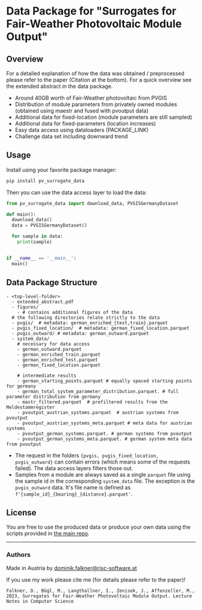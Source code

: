 # Data Package for "Surrogates for Fair-Weather Photovoltaic Module Output"

## Overview

For a detailed explanation of how the data was obtained / preprocessed please refer to the paper (Citation at the bottom). For a quick overview see the extended abstract in the data package.

- Around 40GB worth of Fair-Weather photovoltaic from PVGIS
- Distribution of module parameters from privately owned modules (obtained using maestr and fused with pvoutput data)
- Additional data for fixed-location (module parameters are still sampled)
- Additional data for fixed-parameters (location increases)
- Easy data access using dataloaders (PACKAGE_LINK)
- Challenge data set including downward trend

## Usage

Install using your favorite package manager:

```bash
pip install pv_surrogate_data
```

Then you can use the data access layer to load the data:

```python
from pv_surrogate_data import download_data, PVGISGermanyDataset

def main():
  download_data()
  data = PVGISGermanyDataset()

  for sample in data:
    print(sample)


if __name__ == '__main__':
  main()
```

## Data Package Structure

```
- <top-level-folder>
  - extended_abstract.pdf
  - figures/
    - # contains additional figures of the data 
  # the following directories relate strictly to the data
  - pvgis/  # metadata: german_enriched_{test,train}.parquet
  - pvgis_fixed_location/  # metadata: german_fixed_location.parquet
  - pvgis_outward/ # metadata: german_outward.parquet
  - system_data/
    # necessary for data access
    - german_outward.parquet
    - german_enriched_train.parquet
    - german_enriched_test.parquet
    - german_fixed_location.parquet

    # intermediate results
    - german_starting_points.parquet # equally spaced starting points for germany
    - german_total_system_parameter_distribution.parquet. # full parameter distribution from germany
    - mastr_filtered.parquet  # prefiltered results from the Meldestammregister
    - pvoutput_austrian_systems.parquet  # austrian systems from pvoutput
    - pvoutput_austrian_systems_meta.parquet # meta data for austrian systems
    - pvoutput_german_systems.parquet. # german systems from pvoutput
    - pvoutput_german_systems_meta.parquet. # german system meta data from pvoutput
```

- The request in the folders `{pvgis, pvgis_fixed_location, pvgis_outward}` can contain errors (which means some of the requests failed). The data access layers filters those out.
- Samples from a module are always saved as a single `parquet` file using the sample id in the corresponding `system_data` file. The exception is the `pvgis_outward` data. It's file name is defined as `f'{sample_id}_{bearing}_{distance}.parquet'`.


## License

You are free to use the produced data or produce your own data using the scripts provided in [the main repo](https://github.com/prescriptiveanalytics/paper_pv_surrogate_eurocast).

---

### Authors

Made in Austria by dominik.falkner@risc-software.at

If you use my work please cite me (for details please refer to the paper)!

```
Falkner, D., Bögl, M., Langthallner, I., Zenisek, J., Affenzeller, M., 2023, Surrogates for Fair-Weather Photovoltaic Module Output. Lecture Notes in Computer Science
```


